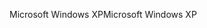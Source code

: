 <span data-ttu-id="54bcf-101">Microsoft Windows XP</span><span class="sxs-lookup"><span data-stu-id="54bcf-101">Microsoft Windows XP</span></span>